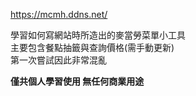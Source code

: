 https://mcmh.ddns.net/

學習如何寫網站時所造出的麥當勞菜單小工具  
主要包含餐點抽籤與查詢價格(需手動更新)  
第一次嘗試因此非常混亂

**僅共個人學習使用 無任何商業用途**
